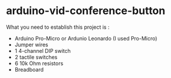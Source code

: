 # arduino-vid-conference-button
What you need to establish this project is :
* Arduino Pro-Micro or Ardunio Leonardo (I used Pro-Micro)
* Jumper wires
* 1 4-channel DIP switch
* 2 tactile switches
* 6 10k Ohm resistors
* Breadboard
